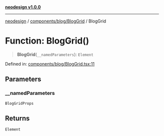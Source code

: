 [**neodesign v1.0.0**](../../../../README.md)

***

[neodesign](../../../../modules.md) / [components/blog/BlogGrid](../README.md) / BlogGrid

# Function: BlogGrid()

> **BlogGrid**(`__namedParameters`): `Element`

Defined in: [components/blog/BlogGrid.tsx:11](https://github.com/mladjom/neodesign/blob/12ebc446849a001345c104056aef95c6372b148e/components/blog/BlogGrid.tsx#L11)

## Parameters

### \_\_namedParameters

`BlogGridProps`

## Returns

`Element`

